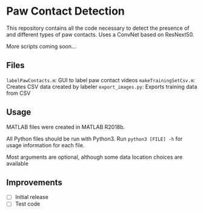 Paw Contact Detection
=====================

This repository contains all the code necessary to detect the presence of and different types of paw contacts. Uses a ConvNet based on ResNext50.

More scripts coming soon...

Files
-----

`labelPawContacts.m`: GUI to label paw contact videos
`makeTrainingSetCsv.m`: Creates CSV data created by labeler
`export_images.py`: Exports training data from CSV

Usage
-----

MATLAB files were created in MATLAB R2018b.

All Python files should be run with Python3. Run `python3 [FILE] -h` for usage information for each file.

Most arguments are optional, although some data location choices are available

Improvements
------------

 - [ ] Initial release
 - [ ] Test code
